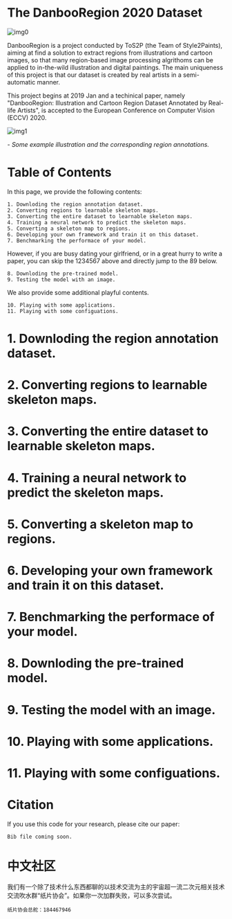 # The DanbooRegion 2020 Dataset

![img0](https://lllyasviel.github.io/DanbooRegion/page_imgs/teaser.jpg)

DanbooRegion is a project conducted by ToS2P (the Team of Style2Paints), aiming at find a solution to extract regions from illustrations and cartoon images, so that many region-based image processing algrithoms can be applied to in-the-wild illustration and digital paintings. The main uniqueness of this project is that our dataset is created by real artists in a semi-automatic manner. 

This project begins at 2019 Jan and a techinical paper, namely "DanbooRegion: Illustration and Cartoon Region Dataset Annotated by Real-life Artists", is accepted to the European Conference on Computer Vision (ECCV) 2020.

![img1](https://lllyasviel.github.io/DanbooRegion/page_imgs/ex.jpg)

*- Some example illustration and the corresponding region annotations.*

# Table of Contents

In this page, we provide the following contents:

    1. Downloding the region annotation dataset.
    2. Converting regions to learnable skeleton maps.
    3. Converting the entire dataset to learnable skeleton maps.
    4. Training a neural network to predict the skeleton maps.
    5. Converting a skeleton map to regions.
    6. Developing your own framework and train it on this dataset.
    7. Benchmarking the performace of your model.

However, if you are busy dating your girlfriend, or in a great hurry to write a paper, you can skip the 1234567 above and directly jump to the 89 below.

    8. Downloding the pre-trained model.
    9. Testing the model with an image.

We also provide some additional playful contents.

    10. Playing with some applications.
    11. Playing with some configuations.

# 1. Downloding the region annotation dataset.



# 2. Converting regions to learnable skeleton maps.



# 3. Converting the entire dataset to learnable skeleton maps.



# 4. Training a neural network to predict the skeleton maps.



# 5. Converting a skeleton map to regions.



# 6. Developing your own framework and train it on this dataset.



# 7. Benchmarking the performace of your model.



# 8. Downloding the pre-trained model.



# 9. Testing the model with an image.



# 10. Playing with some applications.



# 11. Playing with some configuations.


# Citation

If you use this code for your research, please cite our paper:

    Bib file coming soon.

# 中文社区

我们有一个除了技术什么东西都聊的以技术交流为主的宇宙超一流二次元相关技术交流吹水群“纸片协会”。如果你一次加群失败，可以多次尝试。

    纸片协会总舵：184467946

